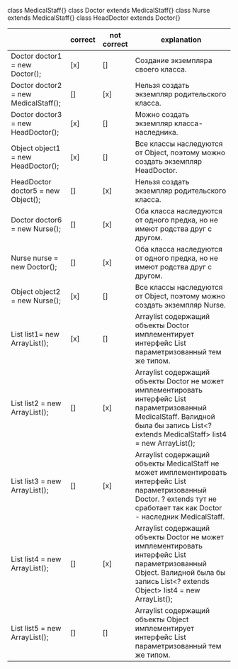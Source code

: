 class MedicalStaff{}
class Doctor extends MedicalStaff{}
class Nurse extends MedicalStaff{}
class HeadDoctor extends Doctor{}

|   | correct | not correct  | explanation  |
|---|---|---|---|
|  Doctor doctor1 = new Doctor(); |  [x] |[]  |Создание экземпляра своего класса.  |
|  Doctor doctor2 = new MedicalStaff(); |[]   | [x]  | Нельзя создать экземпляр родительского класса. |
|  Doctor doctor3 = new HeadDoctor(); |  [x] | []  | Можно создать экземпляр класса-наследника.  |
| Object object1 = new HeadDoctor();  |  [x] | []  | Все классы наследуются от Object, поэтому можно создать экземпляр HeadDoctor.
|  HeadDoctor doctor5 = new Object(); |  [] | [x]  |  Нельзя создать экземпляр родительского класса. |
| Doctor doctor6 = new Nurse();  | []  | [x]  | Оба класса наследуются от одного предка, но не имеют родства друг с другом.  |
|  Nurse nurse = new Doctor(); |  [] |[x]   |  Оба класса наследуются от одного предка, но не имеют родства друг с другом. |
|  Object object2 = new Nurse(); |  [x] | []  | Все классы наследуются от Object, поэтому можно создать экземпляр Nurse.  |
|List<Doctor> list1= new ArrayList<Doctor>();   |  [x] | []  | Arraylist содержащий объекты Doctor имплементирует интерфейс List параметризованный тем же типом. |
|  List<MedicalStaff> list2 = new ArrayList<Doctor>(); |  [] | [x]  | Arraylist содержащий объекты Doctor не может имплементировать интерфейс List  параметризованный MedicalStaff. Валидной была бы запись List<? extends MedicalStaff> list4 = new ArrayList<Doctor>();|
| List<Doctor> list3 = new ArrayList<MedicalStaff>();  |[]   | [x]  | Arraylist содержащий объекты MedicalStaff не может имплементировать интерфейс List параметризованный Doctor. ? extends тут не сработает так как Doctor - наследник MedicalStaff.
|  List<Object> list4 = new ArrayList<Doctor>(); |  [] |  [x] |  Arraylist содержащий объекты Doctor не может имплементировать интерфейс List параметризованный Object. Валидной была бы запись  List<? extends Object> list4 = new ArrayList<Doctor>(); |
|  List<Object> list5 = new ArrayList<Object>(); |  [] | []  |Arraylist содержащий объекты Object имплементирует интерфейс List параметризованный тем же типом.   |